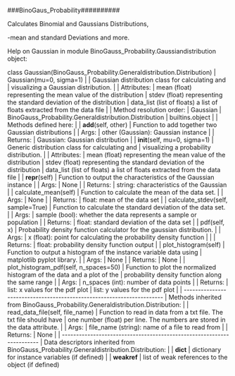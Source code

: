 ###BinoGaus_Probability##########


Calculates Binomial and Gaussians Distributions,

-mean and standard Deviations and more.

Help on Gaussian in module BinoGauss_Probability.Gaussiandistribution object:

class Gaussian(BinoGauss_Probability.Generaldistribution.Distribution)
 |  Gaussian(mu=0, sigma=1)
 |
 |  Gaussian distribution class for calculating and
 |  visualizing a Gaussian distribution.
 |
 |  Attributes:
 |          mean (float) representing the mean value of the distribution
 |          stdev (float) representing the standard deviation of the distribution
 |          data_list (list of floats) a list of floats extracted from the data file
 |
 |  Method resolution order:
 |      Gaussian
 |      BinoGauss_Probability.Generaldistribution.Distribution
 |      builtins.object
 |
 |  Methods defined here:
 |
 |  __add__(self, other)
 |      Function to add together two Gaussian distributions
 |
 |      Args:
 |              other (Gaussian): Gaussian instance
 |
 |      Returns:
 |              Gaussian: Gaussian distribution
 |
 |  __init__(self, mu=0, sigma=1)
 |      Generic distribution class for calculating and
 |      visualizing a probability distribution.
 |
 |      Attributes:
 |              mean (float) representing the mean value of the distribution
 |              stdev (float) representing the standard deviation of the distribution
 |              data_list (list of floats) a list of floats extracted from the data file
 |
 |  __repr__(self)
 |      Function to output the characteristics of the Gaussian instance
 |
 |      Args:
 |              None
 |
 |      Returns:
 |              string: characteristics of the Gaussian
 |
 |  calculate_mean(self)
 |      Function to calculate the mean of the data set.
 |
 |      Args:
 |              None
 |
 |      Returns:
 |              float: mean of the data set
 |
 |  calculate_stdev(self, sample=True)
 |      Function to calculate the standard deviation of the data set.
 |
 |      Args:
 |              sample (bool): whether the data represents a sample or population
 |
 |      Returns:
 |              float: standard deviation of the data set
 |
 |  pdf(self, x)
 |      Probability density function calculator for the gaussian distribution.
 |
 |      Args:
 |              x (float): point for calculating the probability density function
 |
 |
 |      Returns:
 |              float: probability density function output
 |
 |  plot_histogram(self)
 |      Function to output a histogram of the instance variable data using
 |      matplotlib pyplot library.
 |
 |      Args:
 |              None
 |
 |      Returns:
 |              None
 |
 |  plot_histogram_pdf(self, n_spaces=50)
 |      Function to plot the normalized histogram of the data and a plot of the
 |      probability density function along the same range
 |
 |      Args:
 |              n_spaces (int): number of data points
 |
 |      Returns:
 |              list: x values for the pdf plot
 |              list: y values for the pdf plot
 |
 |  ----------------------------------------------------------------------
 |  Methods inherited from BinoGauss_Probability.Generaldistribution.Distribution:
 |
 |  read_data_file(self, file_name)
 |      Function to read in data from a txt file. The txt file should have
 |      one number (float) per line. The numbers are stored in the data attribute.
 |
 |      Args:
 |              file_name (string): name of a file to read from
 |
 |      Returns:
 |              None
 |
 |  ----------------------------------------------------------------------
 |  Data descriptors inherited from BinoGauss_Probability.Generaldistribution.Distribution:
 |
 |  __dict__
 |      dictionary for instance variables (if defined)
 |
 |  __weakref__
 |      list of weak references to the object (if defined)
